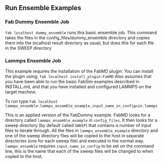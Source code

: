 ## Run Ensemble Examples

### Fab Dummy Ensemble Job

`fab localhost dummy_ensemble` runs this basic ensemble job.
This command takes the files in the config_files/dummy_ensemble directory and copies them into the localhost result directory as usual, but does this for each file in the SWEEP directory

### Lammps Ensemble Job
This example requires the installation of the FabMD plugin. You can install the plugin using:
`fab localhost install_plugin:FabMD`
Also assumes that you have been able to run the basic FabSim examples described in INSTALL.md, and that you have installed and configured LAMMPS on the target machine.

To run type:`fab localhost lammps_ensemble:lammps_ensemble_example,input_name_in_config=in.lammps`

This is an applied version of the FabDummy example. FabMD looks for a directory called `lammps_ensemble_example` in `config_files`. It then looks for a sweep directory (by default called `SWEEP`) that contains a number of input files to iterate through. All the files in `lammps_ensemble_example` directory and one of the sweep directory files will be copied to the host in separate directories (one for each sweep file) and executed in the normal way. 
`lammps_ensemble` requires `input_name_in_config` to be set on the command line, this is the name that each of the sweep files will be changed to when copied to the host. 
